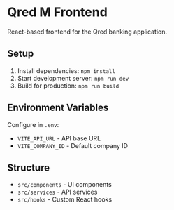 # Qred M Frontend

React-based frontend for the Qred  banking application.

## Setup

1. Install dependencies: `npm install`
2. Start development server: `npm run dev`
3. Build for production: `npm run build`

## Environment Variables

Configure in `.env`:
- `VITE_API_URL` - API base URL
- `VITE_COMPANY_ID` - Default company ID

## Structure

- `src/components` - UI components
- `src/services` - API services
- `src/hooks` - Custom React hooks